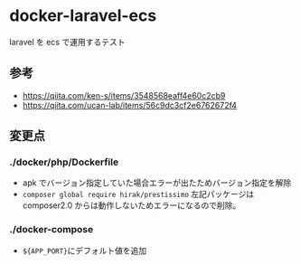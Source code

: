 # docker-laravel-ecs

laravel を ecs で運用するテスト

## 参考

- https://qiita.com/ken-s/items/3548568eaff4e60c2cb9
- https://qiita.com/ucan-lab/items/56c9dc3cf2e6762672f4

## 変更点

### ./docker/php/Dockerfile

- apk でバージョン指定していた場合エラーが出たためバージョン指定を解除
- `composer global require hirak/prestissimo` 左記パッケージは composer2.0 からは動作しないためエラーになるので削除。

### ./docker-compose

- `${APP_PORT}`にデフォルト値を追加
